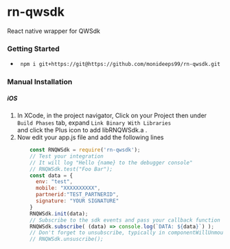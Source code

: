 # rn-qwsdk

React native wrapper for QWSdk

### Getting Started

 * ``` sh
  	npm i git+https://git@https://github.com/monideeps99/rn-qwsdk.git --save
   ```
### Manual Installation
##### iOS
1. In XCode, in the project navigator, Click on your Project then under <code>Build Phases</code> tab, expand <code>Link Binary With Libraries </code> and click the Plus icon to add libRNQWSdk.a .
2. Now edit your app.js file and add the following lines
	```js
    	const RNQWSdk = require('rn-qwsdk');
        // Test your integration
        // It will log "Hello {name} to the debugger console"
        // RNQWSdk.test("Foo Bar");
        const data = {
       	  env: "test",
          mobile: "XXXXXXXXXX",
          partnerid:"TEST_PARTNERID",
          signature: "YOUR SIGNATURE"
        }
        RNQWSdk.init(data);
        // Subscribe to the sdk events and pass your callback function
        RNQWSdk.subscribe( (data) => console.log(`DATA: ${data}`) );
        // Don't forget to unsubscribe, typically in componentWillUnmount
        // RNQWSdk.unsuscribe();
    ```
